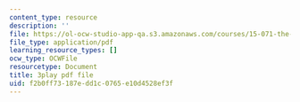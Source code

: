 ```yaml
---
content_type: resource
description: ''
file: https://ol-ocw-studio-app-qa.s3.amazonaws.com/courses/15-071-the-analytics-edge-spring-2017/f2b0ff73187edd1c0765e10d4528ef3f_1G6iJmM64LA.pdf
file_type: application/pdf
learning_resource_types: []
ocw_type: OCWFile
resourcetype: Document
title: 3play pdf file
uid: f2b0ff73-187e-dd1c-0765-e10d4528ef3f
---
```


